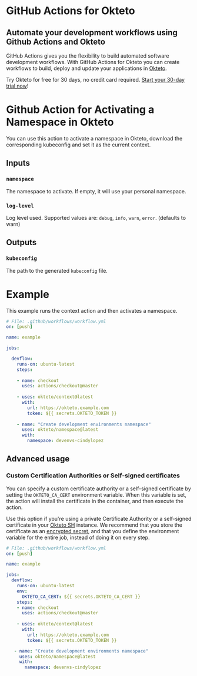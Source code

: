 # GitHub Actions for Okteto

## Automate your development workflows using Github Actions and Okteto
GitHub Actions gives you the flexibility to build automated software development workflows. With GitHub Actions for Okteto you can create workflows to build, deploy and update your applications in [Okteto](https://okteto.com).

Try Okteto for free for 30 days, no credit card required. [Start your 30-day trial now](https://www.okteto.com/free-trial/)!

# Github Action for Activating a Namespace in Okteto

You can use this action to activate a namespace in Okteto, download the corresponding kubeconfig and set it as the current context.

## Inputs

### `namespace`

The namespace to activate. If empty, it will use your personal namespace.

### `log-level`

Log level used. Supported values are: `debug`, `info`, `warn`, `error`. (defaults to warn)

## Outputs

### `kubeconfig`

The path to the generated `kubeconfig` file.

# Example

This example runs the context action and then activates a namespace.

```yaml
# File: .github/workflows/workflow.yml
on: [push]

name: example

jobs:

  devflow:
    runs-on: ubuntu-latest
    steps:
    
    - name: checkout
      uses: actions/checkout@master
    
    - uses: okteto/context@latest
      with:
        url: https://okteto.example.com
        token: ${{ secrets.OKTETO_TOKEN }}
    
    - name: "Create development environments namespace"
      uses: okteto/namespace@latest
      with:
        namespace: devenvs-cindylopez
```


## Advanced usage

 ### Custom Certification Authorities or Self-signed certificates

 You can specify a custom certificate authority or a self-signed certificate by setting the `OKTETO_CA_CERT` environment variable. When this variable is set, the action will install the certificate in the container, and then execute the action. 

 Use this option if you're using a private Certificate Authority or a self-signed certificate in your [Okteto SH](https://www.okteto.com/docs/self-hosted/) instance.  We recommend that you store the certificate as an [encrypted secret](https://docs.github.com/en/actions/reference/encrypted-secrets), and that you define the environment variable for the entire job, instead of doing it on every step.


 ```yaml
 # File: .github/workflows/workflow.yml
 on: [push]

 name: example

 jobs:
   devflow:
     runs-on: ubuntu-latest
     env:
       OKTETO_CA_CERT: ${{ secrets.OKTETO_CA_CERT }}
     steps:
     - name: checkout
       uses: actions/checkout@master
      
     - uses: okteto/context@latest
       with:
         url: https://okteto.example.com
         token: ${{ secrets.OKTETO_TOKEN }}

    - name: "Create development environments namespace"
      uses: okteto/namespace@latest
      with:
        namespace: devenvs-cindylopez
```
